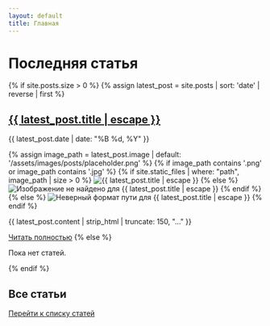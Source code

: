 ```yaml
---
layout: default
title: Главная
---
```


<h1>Последняя статья</h1>

{% if site.posts.size > 0 %}
  {% assign latest_post = site.posts | sort: 'date' | reverse | first %}
  <div class="latest-post">
    <h2><a href="{{ latest_post.url | relative_url }}">{{ latest_post.title | escape }}</a></h2>
    <p class="post-date">{{ latest_post.date | date: "%B %d, %Y" }}</p>
    <!-- Изображение -->
    {% assign image_path = latest_post.image | default: '/assets/images/posts/placeholder.png' %}
    {% if image_path contains '.png' or image_path contains '.jpg' %}
      {% if site.static_files | where: "path", image_path | size > 0 %}
        <img src="{{ image_path | relative_url }}" alt="{{ latest_post.title | escape }}" loading="lazy">
      {% else %}
        <img src="/assets/images/posts/placeholder.png" alt="Изображение не найдено для {{ latest_post.title | escape }}" loading="lazy">
      {% endif %}
    {% else %}
      <img src="/assets/images/posts/placeholder.png" alt="Неверный формат пути для {{ latest_post.title | escape }}" loading="lazy">
    {% endif %}
    <p>{{ latest_post.content | strip_html | truncate: 150, "..." }}</p>
    <a href="{{ latest_post.url | relative_url }}">Читать полностью</a>
{% else %}
  <p>Пока нет статей.</p>
{% endif %}

<h2>Все статьи</h2>
<a href="/articles">Перейти к списку статей</a>
